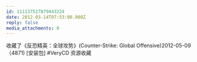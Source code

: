 ```yaml
---
id: 111137527879443224
date: 2012-03-14T07:53:00.000Z
reply: false
media_attachments: 0
---
```


收藏了《反恐精英：全球攻势》(Counter-Strike: Global Offensive)2012-05-09（4871) [安装包] #VeryCD 资源收藏 ​​​​

